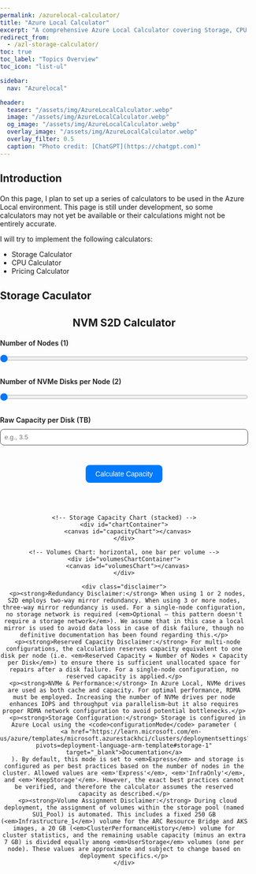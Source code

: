 ```yaml
---
permalink: /azurelocal-calculator/
title: "Azure Local Calculator"
excerpt: "A comprehensive Azure Local Calculator covering Storage, CPU and Pricing estimation."
redirect_from:
  - /azl-storage-calculator/
toc: true
toc_label: "Topics Overview"
toc_icon: "list-ul"

sidebar:
  nav: "Azurelocal"

header:
  teaser: "/assets/img/AzureLocalCalculator.webp"
  image: "/assets/img/AzureLocalCalculator.webp"
  og_image: "/assets/img/AzureLocalCalculator.webp"
  overlay_image: "/assets/img/AzureLocalCalculator.webp"
  overlay_filter: 0.5
  caption: "Photo credit: [ChatGPT](https://chatgpt.com)"
---
```


## Introduction

On this page, I plan to set up a series of calculators to be used in the Azure Local environment. This page is still under development, so some calculators may not yet be available or their calculations might not be entirely accurate.

I will try to implement the following calculators:
- Storage Calculator 
- CPU Calculator
- Pricing Calculator

## Storage Caculator

<!DOCTYPE html>
<html lang="en">
<head>
  <meta charset="UTF-8">
  <title>NVM S2D Calculator</title>
  <!-- Load Chart.js -->
  <script src="https://cdn.jsdelivr.net/npm/chart.js"></script>
  <style>
    /* Let the page background show through */
    body {
      margin: 0;
      padding: 0;
      font-family: -apple-system, BlinkMacSystemFont, "Segoe UI", Roboto, Helvetica, Arial, sans-serif;
    }
    /* Container aligned to the left in the article flow */
    .container {
      margin: 20px 0;
      width: auto;
      text-align: center;
    }
    h2 {
      font-size: 1.5em;
      margin-bottom: 20px;
    }
    .slider-container {
      margin: 20px 0;
      text-align: left;
    }
    label {
      display: block;
      margin-bottom: 5px;
      font-weight: 600;
    }
    input[type=range] {
      width: 100%;
      margin: 10px 0;
    }
    input[type=number] {
      width: 100%;
      padding: 8px;
      border: 1px solid #555;
      border-radius: 8px;
      box-sizing: border-box;
      margin-top: 5px;
    }
    button {
      background-color: #007aff;
      color: #fff;
      border: none;
      border-radius: 8px;
      padding: 10px 20px;
      font-size: 1em;
      cursor: pointer;
      margin-top: 20px;
    }
    button:hover {
      background-color: #005bb5;
    }
    .result {
      border-radius: 8px;
      padding: 15px;
      margin-top: 20px;
      text-align: left;
      font-size: 0.95em;
    }
    .disclaimer {
      font-size: 0.8em;
      margin-top: 20px;
      text-align: left;
    }
    #chartContainer, #volumesChartContainer {
      margin-top: 20px;
    }
    /* White background for chart canvases */
    #chartContainer canvas, #volumesChartContainer canvas {
      background-color: #fff;
      border-radius: 8px;
    }
  </style>
</head>
<body>
  <div class="container">
    <h2>NVM S2D Calculator</h2>
    <div class="slider-container">
      <label for="nodes">Number of Nodes (<span id="nodesValue">1</span>)</label>
      <input type="range" id="nodes" min="1" max="16" value="1" 
             oninput="document.getElementById('nodesValue').innerText = this.value;">
    </div>
    <div class="slider-container">
      <label for="disks">Number of NVMe Disks per Node (<span id="disksValue">2</span>)</label>
      <input type="range" id="disks" min="2" max="24" value="2" 
             oninput="document.getElementById('disksValue').innerText = this.value;">
    </div>
    <div class="slider-container">
      <label for="capacity">Raw Capacity per Disk (TB)</label>
      <input type="number" id="capacity" placeholder="e.g., 3.5" step="0.1" min="0.1">
    </div>
    <button onclick="calculateCapacity()">Calculate Capacity</button>
    <div id="result" class="result"></div>
    
    <!-- Storage Capacity Chart (stacked) -->
    <div id="chartContainer">
      <canvas id="capacityChart"></canvas>
    </div>

    <!-- Volumes Chart: horizontal, one bar per volume -->
    <div id="volumesChartContainer">
      <canvas id="volumesChart"></canvas>
    </div>
    
    <div class="disclaimer">
      <p><strong>Redundancy Disclaimer:</strong> When using 1 or 2 nodes, S2D employs two-way mirror redundancy. When using 3 or more nodes, three-way mirror redundancy is used. For a single-node configuration, no storage network is required (<em>Optional – this pattern doesn't require a storage network</em>). We assume that in this case a local mirror is used to avoid data loss in case of disk failure, though no definitive documentation has been found regarding this.</p>
      <p><strong>Reserved Capacity Disclaimer:</strong> For multi-node configurations, the calculation reserves capacity equivalent to one disk per node (i.e. <em>Reserved Capacity = Number of Nodes × Capacity per Disk</em>) to ensure there is sufficient unallocated space for repairs after a disk failure. For a single-node configuration, no reserved capacity is applied.</p>
      <p><strong>NVMe & Performance:</strong> In Azure Local, NVMe drives are used as both cache and capacity. For optimal performance, RDMA must be employed. Increasing the number of NVMe drives per node enhances IOPS and throughput via parallelism—but it also requires proper RDMA network configuration to avoid potential bottlenecks.</p>
      <p><strong>Storage Configuration:</strong> Storage is configured in Azure Local using the <code>configurationMode</code> parameter (
        <a href="https://learn.microsoft.com/en-us/azure/templates/microsoft.azurestackhci/clusters/deploymentsettings?pivots=deployment-language-arm-template#storage-1" target="_blank">Documentation</a>
      ). By default, this mode is set to <em>Express</em> and storage is configured as per best practices based on the number of nodes in the cluster. Allowed values are <em>'Express'</em>, <em>'InfraOnly'</em>, and <em>'KeepStorage'</em>. However, the exact best practices cannot be verified, and therefore the calculator assumes the reserved capacity as described.</p>
      <p><strong>Volume Assignment Disclaimer:</strong> During cloud deployment, the assignment of volumes within the storage pool (named SU1_Pool) is automated. This includes a fixed 250 GB (<em>Infrastructure_1</em>) volume for the ARC Resource Bridge and AKS images, a 20 GB (<em>ClusterPerformanceHistory</em>) volume for cluster statistics, and the remaining usable capacity (minus an extra 7 GB) is divided equally among <em>UserStorage</em> volumes (one per node). These values are approximate and subject to change based on deployment specifics.</p>
    </div>
  </div>

  <script>
    let chart, volumesChart; // Global variables for Chart.js instances

    function calculateCapacity() {
      var nodes = parseFloat(document.getElementById("nodes").value);
      var disks = parseFloat(document.getElementById("disks").value);
      var capacityPerDisk = parseFloat(document.getElementById("capacity").value);
      
      if (isNaN(nodes) || isNaN(disks) || isNaN(capacityPerDisk) || capacityPerDisk <= 0) {
        alert("Please enter valid values for all fields.");
        return;
      }
      
      // Total Raw Capacity calculation (in TB):
      var totalRaw = nodes * disks * capacityPerDisk;
      
      // For multi-node clusters, reserved capacity equals one disk per node.
      // For a single-node configuration, no reserved capacity is applied.
      var reserved = (nodes === 1) ? 0 : nodes * capacityPerDisk;
      
      // Effective Capacity available for volumes:
      var effective = totalRaw - reserved;
      
      // Redundancy: 2-way if 1-2 nodes, 3-way if 3+ nodes.
      var redundancyFactor = (nodes < 3) ? 2 : 3;
      
      // Usable Capacity: effective capacity divided by redundancy factor.
      var usable = effective / redundancyFactor;
      
      // Resiliency is the remaining effective capacity after usable capacity.
      var resiliency = effective - usable;
      
      var resultHtml = "<strong>Total Raw Capacity:</strong> " + totalRaw.toFixed(2) + " TB<br>" +
                       "<strong>Reserved Capacity:</strong> " + reserved.toFixed(2) + " TB<br>" +
                       "<strong>Effective Capacity:</strong> " + effective.toFixed(2) + " TB<br>" +
                       "<strong>Redundancy:</strong> " + ((redundancyFactor === 2) ? 'Two-Way Mirror' : 'Three-Way Mirror') + "<br>" +
                       "<strong>Usable Capacity:</strong> " + usable.toFixed(2) + " TB";
      
      document.getElementById("result").innerHTML = resultHtml;
      
      updateChart(totalRaw, usable, resiliency, reserved);
      updateVolumesChart(usable, nodes);
    }
    
    function updateChart(totalRaw, usable, resiliency, reserved) {
      // Stacked bar chart for Storage Capacity
      const data = {
        labels: ['Capacity'],
        datasets: [
          {
            label: 'Usable Capacity',
            data: [usable],
            backgroundColor: 'rgba(128,191,255,0.9)',
            stack: 'combined',
            order: 1
          },
          {
            label: 'Resiliency',
            data: [resiliency],
            backgroundColor: 'rgba(179,209,255,0.9)',
            stack: 'combined',
            order: 2
          },
          {
            label: 'Reserved Capacity',
            data: [reserved],
            backgroundColor: 'rgba(211,211,211,0.9)',
            stack: 'combined',
            order: 3
          }
        ]
      };
      
      const config = {
        type: 'bar',
        data: data,
        options: {
          indexAxis: 'x',
          responsive: true,
          plugins: {
            legend: { position: 'bottom' }
          },
          scales: {
            x: {
              stacked: true,
              title: { display: true, text: 'Capacity (TB)' }
            },
            y: { stacked: true, ticks: { display: false } }
          }
        }
      };
      
      if (chart) { chart.destroy(); }
      const ctx = document.getElementById('capacityChart').getContext('2d');
      chart = new Chart(ctx, config);
    }
    
    function updateVolumesChart(usable, nodes) {
      // Fixed volumes (in TB)
      var infrastructure = 0.25;      // 250 GB
      var clusterPerformance = 0.02;    // 20 GB
      var extra = 0.007;                // 7 GB
      
      // Remaining usable capacity for UserStorage volumes:
      var remaining = usable - (infrastructure + clusterPerformance + extra);
      if (remaining < 0) remaining = 0;
      
      // Each node gets an equal share of the remaining capacity:
      var userStoragePerNode = remaining / nodes;
      
      // Prepare labels and data arrays:
      var labels = ['Infrastructure_1', 'ClusterPerformanceHistory'];
      var dataValues = [infrastructure, clusterPerformance];
      
      // Add a UserStorage volume for each node:
      for (var i = 1; i <= nodes; i++) {
        labels.push("UserStorage_" + i);
        dataValues.push(userStoragePerNode);
      }
      
      const data = {
        labels: labels,
        datasets: [
          {
            label: 'Volume Size (TB)',
            data: dataValues,
            backgroundColor: 'rgba(128,191,255,0.9)'
          }
        ]
      };
      
      const config = {
        type: 'bar',
        data: data,
        options: {
          indexAxis: 'y', // Horizontal bars
          responsive: true,
          plugins: {
            legend: { display: false }
          },
          scales: {
            x: {
              title: { display: true, text: 'Volume Size (TB)' }
            },
            y: {
              ticks: { autoSkip: false }
            }
          }
        }
      };
      
      if (volumesChart) { volumesChart.destroy(); }
      const ctx = document.getElementById('volumesChart').getContext('2d');
      volumesChart = new Chart(ctx, config);
    }
  </script>
</body>
</html>

